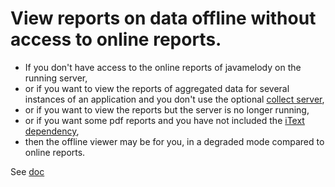 # View reports on data offline without access to online reports.

* If you don't have access to the online reports of javamelody on the running server,
* or if you want to view the reports of aggregated data for several instances of an application and you don't use the optional [collect server](../../../wiki/UserGuideAdvanced#optional-centralization-server-setup),
* or if you want to view the reports but the server is no longer running,
* or if you want some pdf reports and you have not included the [iText dependency](../../../wiki/UserGuide#dependencies),
* then the offline viewer may be for you, in a degraded mode compared to online reports.

See [doc](../../../wiki/UserGuideAdvanced#offline-viewer)
